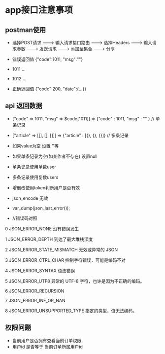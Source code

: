 # app接口注意事项

## postman使用
* 选择POST请求 ---> 输入请求接口路由 ---> 选择Headers ---> 输入请求参数 ---> 发送请求 ---> 添加至集合 ---> 分享

* 错误返回值 {"code":1011, "msg":""}
* 1011 ...
* 1012 ...

* 正确返回值 {"code":200, "date":{...}}

## api 返回数据
* ["code" => 1011, "msg" => $code[1011]] => {"code" : 1011, "msg" : "" } // 单条记录
* ["article" => [[], [], []]] => {"article" : [{}, {}, {}]} // 多条记录

* 如果value为空 设置 ''等
* 如果单条记录为空(如某作者不存在) 设置null

* 单条记录使用单数user
* 多条记录使用复数users
* 增删改使用token判断用户是否有效


* json_encode 无效
* var_dump(json_last_error());

* //错误码对照

0 JSON_ERROR_NONE  没有错误发生

1 JSON_ERROR_DEPTH  到达了最大堆栈深度

2 JSON_ERROR_STATE_MISMATCH 无效或异常的 JSON

3 JSON_ERROR_CTRL_CHAR 	控制字符错误，可能是编码不对

4 JSON_ERROR_SYNTAX 语法错误

5 JSON_ERROR_UTF8 	异常的 UTF-8 字符，也许是因为不正确的编码。

6 JSON_ERROR_RECURSION

7 JSON_ERROR_INF_OR_NAN

8 JSON_ERROR_UNSUPPORTED_TYPE 指定的类型，值无法编码。
 
## 权限问题
* 当前用户是否拥有查看当前订单权限
* 用户id 是否等于 当前订单所属用户id